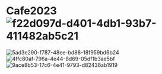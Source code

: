 # Cafe2023![f22d097d-d401-4db1-93b7-411482ab5c21](https://github.com/ShandyDwi/Cafe2023/assets/98298346/2660d1e5-9fea-4728-a1fb-e02e20c89b0f)
![5ad3e290-f787-48ee-bd88-18f959bd6b24](https://github.com/ShandyDwi/Cafe2023/assets/98298346/8943602f-cc51-42ff-ab72-2d6c3563798b)
![4ffc80af-796a-4e44-8d69-05df1b3ae5bf](https://github.com/ShandyDwi/Cafe2023/assets/98298346/6c40e2b7-0528-43ae-9999-ed23c6ce0a01)
![9ace8b53-17c6-4e41-9793-d82438ab1919](https://github.com/ShandyDwi/Cafe2023/assets/98298346/a3bc88bd-8734-449a-b88b-6b61a2086cae)

